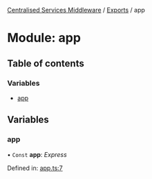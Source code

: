 [Centralised Services Middleware](../README.md) / [Exports](../modules.md) / app

# Module: app

## Table of contents

### Variables

- [app](app.md#app)

## Variables

### app

• `Const` **app**: *Express*

Defined in: [app.ts:7](https://github.com/pshaddel/ts-express-prisma-rest/blob/2a3a75a/src/app.ts#L7)
